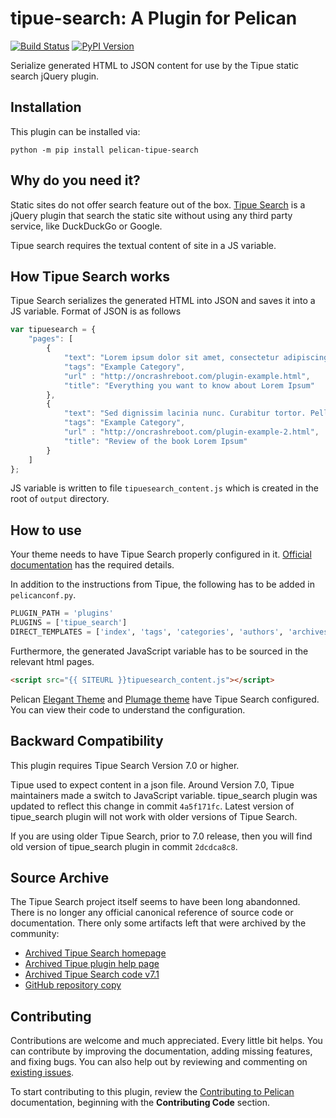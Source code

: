 # tipue-search: A Plugin for Pelican

[![Build Status](https://img.shields.io/github/workflow/status/pelican-plugins/tipue-search/build)](https://github.com/pelican-plugins/tipue-search/actions) [![PyPI Version](https://img.shields.io/pypi/v/pelican-tipue-search)](https://pypi.org/project/pelican-tipue-search/)

Serialize generated HTML to JSON content for use by the Tipue static search jQuery plugin.


## Installation

This plugin can be installed via:

    python -m pip install pelican-tipue-search


## Why do you need it?

Static sites do not offer search feature out of the box. [Tipue Search](https://web.archive.org/web/20200703134724/https://tipue.com/search/)
is a jQuery plugin that search the static site without using any third party service, like DuckDuckGo or Google.

Tipue search requires the textual content of site in a JS variable.


## How Tipue Search works

Tipue Search serializes the generated HTML into JSON and saves it into a JS variable. Format of JSON is as follows

```javascript
var tipuesearch = {
    "pages": [
        {
            "text": "Lorem ipsum dolor sit amet, consectetur adipiscing elit. Integer nec odio. Praesent libero. Sed cursus ante dapibus diam. Sed nisi. Nulla quis sem at nibh elementum imperdiet. Duis sagittis ipsum. Praesent mauris. Fusce nec tellus sed augue semper porta. Mauris massa. Vestibulum lacinia arcu eget nulla. Class aptent taciti sociosqu ad litora torquent per conubia nostra, per inceptos himenaeos. Curabitur sodales ligula in libero.",
            "tags": "Example Category",
            "url" : "http://oncrashreboot.com/plugin-example.html",
            "title": "Everything you want to know about Lorem Ipsum"
        },
        {
            "text": "Sed dignissim lacinia nunc. Curabitur tortor. Pellentesque nibh. Aenean quam. In scelerisque sem at dolor. Maecenas mattis. Sed convallis tristique sem. Proin ut ligula vel nunc egestas porttitor. Morbi lectus risus, iaculis vel, suscipit quis, luctus non, massa. Fusce ac turpis quis ligula lacinia aliquet. Mauris ipsum. Nulla metus metus, ullamcorper vel, tincidunt sed, euismod in, nibh.",
            "tags": "Example Category",
            "url" : "http://oncrashreboot.com/plugin-example-2.html",
            "title": "Review of the book Lorem Ipsum"
        }
    ]
};
```

JS variable is written to file `tipuesearch_content.js` which is created in the root of `output` directory.


## How to use

Your theme needs to have Tipue Search properly configured in it. [Official documentation](https://web.archive.org/web/20200703134724/https://tipue.com/search/help/) has the required details.

In addition to the instructions from Tipue, the following has to be added in `pelicanconf.py`.

```python
PLUGIN_PATH = 'plugins'
PLUGINS = ['tipue_search']
DIRECT_TEMPLATES = ['index', 'tags', 'categories', 'authors', 'archives', 'search']
```

Furthermore, the generated JavaScript variable has to be sourced in the relevant html pages.

```html
<script src="{{ SITEURL }}tipuesearch_content.js"></script>
```

Pelican [Elegant Theme](https://github.com/talha131/pelican-elegant) and [Plumage theme](https://github.com/kdeldycke/plumage) have Tipue Search configured. You can view their code to understand the configuration.


## Backward Compatibility

This plugin requires Tipue Search Version 7.0 or higher.

Tipue used to expect content in a json file. Around Version 7.0, Tipue maintainers made a switch to JavaScript variable. tipue_search plugin was updated to reflect this change in commit `4a5f171fc`. Latest version of tipue_search plugin will not work with older versions of Tipue Search.

If you are using older Tipue Search, prior to 7.0 release, then you will find old version of tipue_search plugin in commit `2dcdca8c8`.


## Source Archive

The Tipue Search project itself seems to have been long abandonned. There is no
longer any official canonical reference of source code or documentation. There
only some artifacts left that were archived by the community:

* [Archived Tipue Search homepage](https://web.archive.org/web/20200703134724/https://tipue.com/search/)
* [Archived Tipue plugin help page](https://web.archive.org/web/20200703134724/https://tipue.com/search/help/)
* [Archived Tipue Search code v7.1](https://web.archive.org/web/20200703134724/https://www.tipue.com/search/tipuesearch.zip)
* [GitHub repository copy](https://notabug.org/jorgesumle/Tipue-Search)


## Contributing

Contributions are welcome and much appreciated. Every little bit helps. You can contribute by improving the documentation, adding missing features, and fixing bugs. You can also help out by reviewing and commenting on [existing issues][].

To start contributing to this plugin, review the [Contributing to Pelican][] documentation, beginning with the **Contributing Code** section.

[existing issues]: https://github.com/pelican-plugins/tipue-search/issues
[Contributing to Pelican]: https://docs.getpelican.com/en/latest/contribute.html
